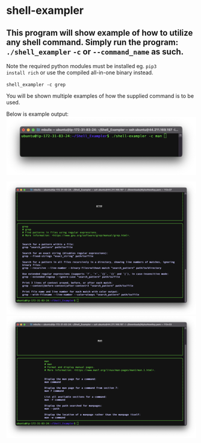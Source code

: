 # shell-exampler

## This program will show example of how to utilize any shell command. Simply run the program: <code>./shell_exampler</code> <code>-c</code> or <code>--command_name</code> as such.

Note the required python modules must be installed eg. <code>pip3 install rich</code> or use the compiled all-in-one binary instead.

<code>shell_exampler -c grep</code>

You will be shown multiple examples of how the supplied command is to be used.

Below is example output:
<img src="https://github.com/hydropero/images/blob/main/shell_exampler_example.png?raw=true" width="900" title="hover text">

<img src="https://github.com/hydropero/images/blob/main/shell_example_output_grep.png?raw=true" width="900" title="hover text">

<img src="https://github.com/hydropero/images/blob/main/shell_example_output_man.png?raw=true" width="900" title="hover text">
